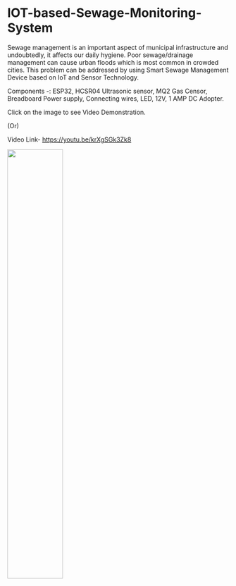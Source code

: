 # IOT-based-Sewage-Monitoring-System

Sewage management is an important aspect of municipal infrastructure and undoubtedly, it affects our daily hygiene.
Poor sewage/drainage management can cause urban floods which is most common in crowded cities.
This problem can be addressed by using Smart Sewage Management Device based on IoT and Sensor Technology.

Components -:
ESP32,
HCSR04 Ultrasonic sensor,
MQ2 Gas Censor,
Breadboard Power supply,
Connecting wires,
LED,
12V, 1 AMP DC Adopter.

Click on the image to see Video Demonstration.

(Or)

Video Link- https://youtu.be/krXgSGk3Zk8

[<img src="https://lh3.googleusercontent.com/HmwKMG_NasaDLz2ML1qMdghMgtccdZBjKzd7vvEUvFK4woJBDYxTPdT_rUcQUtpHvX6zCH3OHj5HO2wkxzrpIhh3hcEy1vuahhga9CCL" width="50%">](https://youtu.be/krXgSGk3Zk8 "Now in Android: 55")


<a class="tarp" href="https://youtu.be/krXgSGk3Zk8">
<div class="lightboxContainer">
<img src="https://lh3.googleusercontent.com/HmwKMG_NasaDLz2ML1qMdghMgtccdZBjKzd7vvEUvFK4woJBDYxTPdT_rUcQUtpHvX6zCH3OHj5HO2wkxzrpIhh3hcEy1vuahhga9CCL" alt="">
</div>
</a>
